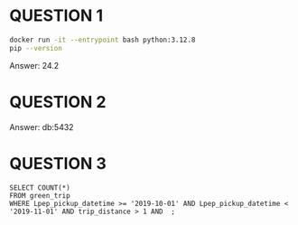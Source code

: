 # QUESTION 1

```bash
docker run -it --entrypoint bash python:3.12.8
pip --version
```
Answer: 24.2

# QUESTION 2 

Answer: db:5432

# QUESTION 3

```
SELECT COUNT(*) 
FROM green_trip
WHERE Lpep_pickup_datetime >= '2019-10-01' AND Lpep_pickup_datetime < '2019-11-01' AND trip_distance > 1 AND  ;
```
